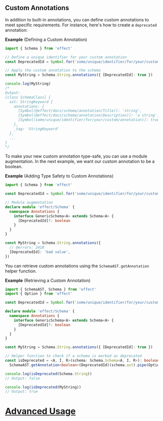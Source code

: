 ## Custom Annotations

In addition to built-in annotations, you can define custom annotations to meet specific requirements. For instance, here's how to create a `deprecated` annotation:

**Example** (Defining a Custom Annotation)

```ts twoslash
import { Schema } from 'effect'

// Define a unique identifier for your custom annotation
const DeprecatedId = Symbol.for('some/unique/identifier/for/your/custom/annotation')

// Apply the custom annotation to the schema
const MyString = Schema.String.annotations({ [DeprecatedId]: true })

console.log(MyString)
/*
Output:
[class SchemaClass] {
  ast: StringKeyword {
    annotations: {
      [Symbol(@effect/docs/schema/annotation/Title)]: 'string',
      [Symbol(@effect/docs/schema/annotation/Description)]: 'a string',
      [Symbol(some/unique/identifier/for/your/custom/annotation)]: true
    },
    _tag: 'StringKeyword'
  },
  ...
}
*/
```

To make your new custom annotation type-safe, you can use a module augmentation. In the next example, we want our custom annotation to be a boolean.

**Example** (Adding Type Safety to Custom Annotations)

```ts twoslash
import { Schema } from 'effect'

const DeprecatedId = Symbol.for('some/unique/identifier/for/your/custom/annotation')

// Module augmentation
declare module 'effect/Schema' {
  namespace Annotations {
    interface GenericSchema<A> extends Schema<A> {
      [DeprecatedId]?: boolean
    }
  }
}

const MyString = Schema.String.annotations({
  // @errors: 2418
  [DeprecatedId]: 'bad value',
})
```

You can retrieve custom annotations using the `SchemaAST.getAnnotation` helper function.

**Example** (Retrieving a Custom Annotation)

```ts twoslash collapse={4-16}
import { SchemaAST, Schema } from 'effect'
import { Option } from 'effect'

const DeprecatedId = Symbol.for('some/unique/identifier/for/your/custom/annotation')

declare module 'effect/Schema' {
  namespace Annotations {
    interface GenericSchema<A> extends Schema<A> {
      [DeprecatedId]?: boolean
    }
  }
}

const MyString = Schema.String.annotations({ [DeprecatedId]: true })

// Helper function to check if a schema is marked as deprecated
const isDeprecated = <A, I, R>(schema: Schema.Schema<A, I, R>): boolean =>
  SchemaAST.getAnnotation<boolean>(DeprecatedId)(schema.ast).pipe(Option.getOrElse(() => false))

console.log(isDeprecated(Schema.String))
// Output: false

console.log(isDeprecated(MyString))
// Output: true
```

# [Advanced Usage](https://effect.website/docs/schema/advanced-usage/)
